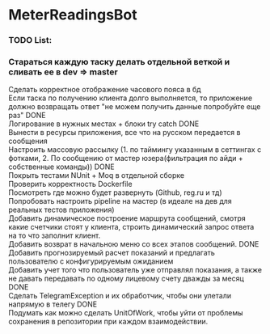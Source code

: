 # MeterReadingsBot  
### TODO List:  
### Стараться каждую таску делать отдельной веткой и сливать ее в dev => master
Сделать корректное отображение часового пояса в бд  
Если таска по получению клиента долго выполняется, то приложение должно возвращать ответ "не можем получить данные попробуйте еще раз" DONE  
Логирование в нужных местах + блоки try catch DONE  
Вынести в ресурсы приложения, все что на русском передается в сообщения  
Настроить массовую рассылку (1. по таймингу указанным в сеттингах с фотками, 2. По сообщению от мастер юзера(фильтрация по айди + собственные команды)) DONE  
Покрыть тестами NUnit + Moq в отдельной сборке  
Проверить корректность Dockerfile  
Посмотреть где можно будет развернуть (Github, reg.ru и тд)  
Попробовать настроить pipeline на мастер (в идеале на дев для реальных тестов приложения)  
Добавить динамическое построение маршрута сообщений, смотря какие счетчики стоят у клиента, строить динамический запрос ответа на то что заполнит клиент.  
Добавить возврат в начальною меню со всех этапов сообщений. DONE  
Добавить прогнозируемый расчет показаний и предлагать пользователю с конфигурируемым ожиданием  
Добавить учет того что пользователь уже отправлял показания, а также не давать передавать по одному лицевому счету дважды за месяц DONE  
Сделать TelegramException и их обработчик, чтобы они улетали напрямую в телегу DONE  
Подумать как можно сделать UnitOfWork, чтобы уйти от проблемы сохранения в репозитории при каждом взаимодействии.  
